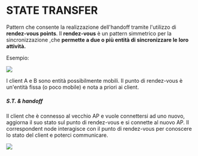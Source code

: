 # STATE TRANSFER

Pattern che consente la realizzazione dell'handoff tramite l'utilizzo di **rendez-vous points**.
Il **rendez-vous** è un pattern simmetrico per la sincronizzazione ,che **permette a due o più entità di sincronizzare le loro attività.**

Esempio:

![](Pasted%20image%2020240608191200.png)

I client A e B sono entità possibilmente mobili. Il punto di rendez-vous è un'entità fissa (o poco mobile) e nota a priori ai client.


##### S.T. & handoff

Il client che è connesso al vecchio AP e vuole connettersi ad uno nuovo, aggiorna il suo stato sul punto di rendez-vous e si connette al nuovo AP. Il correspondent node interagisce con il punto di rendez-vous per conoscere lo stato del client e poterci communicare.

![](Pasted%20image%2020240608191524.png)
